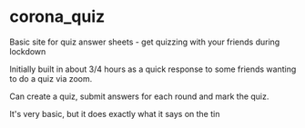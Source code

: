 # corona_quiz
Basic site for quiz answer sheets - get quizzing with your friends during lockdown

Initially built in about 3/4 hours as a quick response to some friends wanting to do a quiz via zoom. 

Can create a quiz, submit answers for each round and mark the quiz.

It's very basic, but it does exactly what it says on the tin
